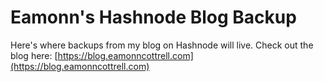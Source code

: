 # Eamonn's Hashnode Blog Backup

Here's where backups from my blog on Hashnode will live. Check out the blog here: [https://blog.eamonncottrell.com](https://blog.eamonncottrell.com)
